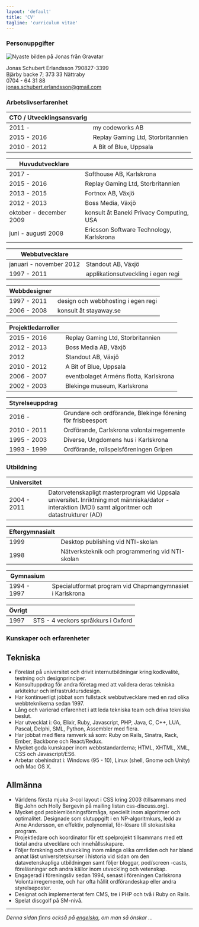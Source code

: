 ```yaml
---
layout: 'default'
title: 'CV'
tagline: 'curriculum vitae'
---
```

### Personuppgifter

![Nyaste bilden på Jonas från Gravatar](http://www.gravatar.com/avatar/e1c3d4473d83daf1d88e6e846d60e38b.png?s=150)

Jonas Schubert Erlandsson 790827-3399  
Bjärby backe 7; 373 33 Nättraby  
0704 - 64 31 88  
jonas.schubert.erlandsson@gmail.com

### Arbetslivserfarenhet

  CTO / Utvecklingsansvarig | &nbsp;
-------|--------
  2011 - | my codeworks AB
  2015 - 2016 | Replay Gaming Ltd, Storbritannien
  2010 - 2012 | A Bit of Blue, Uppsala

  Huvudutvecklare | &nbsp;
-------|--------
  2017 - | Softhouse AB, Karlskrona
  2015 - 2016 | Replay Gaming Ltd, Storbritannien
  2013 - 2015 | Fortnox AB, Växjö
  2012 - 2013 | Boss Media, Växjö
  oktober - december 2009 | konsult åt Baneki Privacy Computing, USA
  juni - augusti 2008 | Ericsson Software Technology, Karlskrona

  Webbutvecklare | &nbsp;
-------|--------
  januari - november 2012 | Standout AB, Växjö
  1997 - 2011 | applikationsutveckling i egen regi

  Webbdesigner | &nbsp;
-------|--------
  1997 - 2011 | design och webbhosting i egen regi
  2006 - 2008 | konsult åt stayaway.se

  Projektledarroller | &nbsp;
-------|--------
  2015 - 2016 | Replay Gaming Ltd, Storbritannien
  2012 - 2013 | Boss Media AB, Växjö
  2012 | Standout AB, Växjö
  2010 - 2012 | A Bit of Blue, Uppsala
  2006 - 2007 | eventbolaget Arméns flotta, Karlskrona
  2002 - 2003 | Blekinge museum, Karlskrona

  Styrelseuppdrag | &nbsp;
-------|--------
  2016 - | Grundare och ordförande, Blekinge förening för frisbeesport
  2010 - 2011 | Ordförande, Carlskrona volontairregemente
  1995 - 2003 | Diverse, Ungdomens hus i Karlskrona
  1993 - 1999 | Ordförande, rollspelsföreningen Gripen

### Utbildning

  Universitet | &nbsp;
-------|--------
  2004 - 2011 | Datorvetenskapligt masterprogram vid Uppsala universitet. Inriktning mot människa/dator -interaktion (MDI) samt algoritmer och datastrukturer (AD)

  Eftergymnasialt | &nbsp;
-------|--------
  1999 | Desktop publishing vid NTI-skolan
  1998 | Nätverksteknik och programmering vid NTI-skolan

  Gymnasium | &nbsp;
-------|--------
  1994 - 1997 | Specialutformat program vid Chapmangymnasiet i Karlskrona

  Övrigt | &nbsp;
-------|--------
  1997 | STS - 4 veckors språkkurs i Oxford

### Kunskaper och erfarenheter

## Tekniska

* Föreläst på universitet och drivit internutbildningar kring kodkvalité, testning och designprinciper.
* Konsultuppdrag för andra företag med att validera deras tekniska arkitektur och infrastruktursdesign.
* Har kontinuerligt jobbat som fullstack webbutvecklare med en rad olika webbteknikerna sedan 1997.
* Lång och varierad erfarenhet i att leda tekniska team och driva tekniska beslut.
* Har utvecklat i: Go, Elixir, Ruby, Javascript, PHP, Java, C, C++, LUA, Pascal, Delphi, SML, Python, Assembler med flera.
* Har jobbat med flera ramverk så som: Ruby on Rails, Sinatra, Rack, Ember, Backbone och React/Redux.
* Mycket goda kunskaper inom webbstandarderna; HTML, XHTML, XML, CSS och Javascript/ES6.
* Arbetar obehindrat i: Windows (95 - 10), Linux (shell, Gnome och Unity) och Mac OS X.

## Allmänna

* Världens första mjuka 3-col layout i CSS kring 2003 (tillsammans med Big John och Holly Bergevin på mailing listan css-discuss.org).
* Mycket god problemlösningsförmåga, speciellt inom algoritmer och optimalitet. Designade som slutuppgift i en NP-algoritmkurs, ledd av Arne Andersson, en effektiv, polynomial, för-lösare till stokastiska program.
* Projektledare och koordinator för ett spelprojekt tillsammans med ett tiotal andra utvecklare och innehållsskapare.
* Följer forskning och utveckling inom många olika områden och har bland annat läst universitetskurser i historia vid sidan om den datavetenskapliga utbildningen samt följer bloggar, pod/screen -casts, föreläsningar och andra källor inom utveckling och vetenskap.
* Engagerad i föreningsliv sedan 1994, senast i föreningen Carlskrona Volontairregemente, och har ofta hållit ordförandeskap eller andra styrelseposter.
* Designat och implementerat fem CMS, tre i PHP och två i Ruby on Rails.
* Spelat discgolf på SM-nivå.

--------------

*Denna sidan finns också på [engelska](/cv/), om man så önskar ...*
